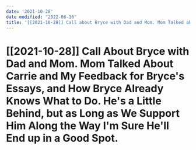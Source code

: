 ```yaml
---
date: '2021-10-28'
date modified: "2022-06-16"
title: '[[2021-10-28]] Call about Bryce with Dad and Mom. Mom Talked about Carrie and my feedback for Bryce''s essays, and how Bryce already knows what to do. He''s a little behind, but as long as we support him along the way I''m sure he''ll end up in a good spot.'
---
```


# [[2021-10-28]] Call About Bryce with Dad and Mom. Mom Talked About Carrie and My Feedback for Bryce's Essays, and How Bryce Already Knows What to Do. He's a Little Behind, but as Long as We Support Him Along the Way I'm Sure He'll End up in a Good Spot.
